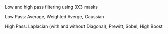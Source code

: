 Low and high pass filtering using 3X3 masks


Low Pass: Average, Weighted Averge, Gaussian
  
  
High Pass: Laplacian (with and without Diagonal), Prewitt, Sobel, High Boost
